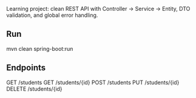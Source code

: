 
Learning project: clean REST API with Controller → Service → Entity, DTO validation, and global error handling.
## Run
mvn clean spring-boot:run
## Endpoints
GET /students
GET /students/{id}
POST /students
PUT /students/{id}
DELETE /students/{id}
